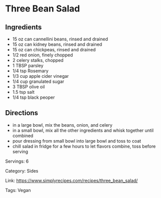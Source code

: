 # Three Bean Salad

## Ingredients
- 15 oz can cannellini beans, rinsed and drained
- 15 oz can kidney beans, rinsed and drained
- 15 oz can chickpeas, rinsed and drained
- 1/2 red onion, finely chopped
- 2 celery stalks, chopped
- 1 TBSP parsley
- 1/4 tsp Rosemary
- 1/3 cup apple cider vinegar
- 1/4 cup granulated sugar
- 3 TBSP olive oil
- 1.5 tsp salt
- 1/4 tsp black peoper

## Directions
- in a large bowl, mix the beans, onion, and celery
- in a small bowl, mix all the other ingredients and whisk together until combined
- pour dressing from small bowl into large bowl and toss to coat
- chill salad in fridge for a few hours to let flavors combine, toss before serving

Servings: 6

Category: Sides

Link: https://www.simplyrecipes.com/recipes/three_bean_salad/

Tags: Vegan
